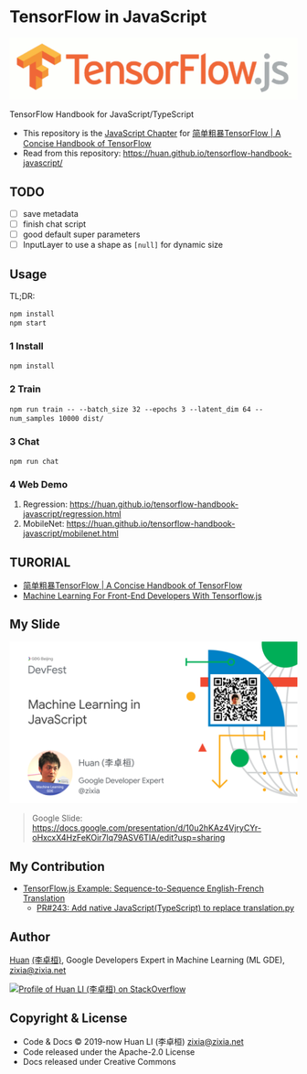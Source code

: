 # TensorFlow in JavaScript

![Javascript for TensorFlow](docs/images/tensorflow-js.gif)

TensorFlow Handbook for JavaScript/TypeScript

- This repository is the [JavaScript Chapter](https://tf.wiki/zh/deployment/javascript.html) for [简单粗暴TensorFlow | A Concise Handbook of TensorFlow](https://tf.wiki)
- Read from this repository: <https://huan.github.io/tensorflow-handbook-javascript/>

## TODO

- [ ] save metadata
- [ ] finish chat script
- [ ] good default super parameters
- [ ] InputLayer to use a shape as `[null]` for dynamic size

## Usage

TL;DR:

```shell
npm install
npm start
```

### 1 Install

```shell
npm install
```

### 2 Train

```shell
npm run train -- --batch_size 32 --epochs 3 --latent_dim 64 --num_samples 10000 dist/
```

### 3 Chat

```shell
npm run chat
```

### 4 Web Demo

1. Regression: <https://huan.github.io/tensorflow-handbook-javascript/regression.html>
1. MobileNet: <https://huan.github.io/tensorflow-handbook-javascript/mobilenet.html>

## TURORIAL

- [简单粗暴TensorFlow | A Concise Handbook of TensorFlow](https://tf.wiki)
- [Machine Learning For Front-End Developers With Tensorflow.js](https://www.smashingmagazine.com/2019/09/machine-learning-front-end-developers-tensorflowjs/)

## My Slide

[![Machine Learning in JavaScript](docs/images/machine-learning-in-javascript.png)](https://docs.google.com/presentation/d/10u2hKAz4VjryCYr-oHxcxX4HzFeKOir7lq79ASV6TIA/edit?usp=sharing)

> Google Slide: <https://docs.google.com/presentation/d/10u2hKAz4VjryCYr-oHxcxX4HzFeKOir7lq79ASV6TIA/edit?usp=sharing>

## My Contribution

- [TensorFlow.js Example: Sequence-to-Sequence English-French Translation](https://github.com/tensorflow/tfjs-examples/blob/master/translation/translation.ts)
    - [PR#243: Add native JavaScript(TypeScript) to replace translation.py](https://github.com/tensorflow/tfjs-examples/pull/243)

## Author

[Huan](https://github.com/huan) [(李卓桓)](http://linkedin.com/in/zixia), Google Developers Expert in Machine Learning (ML GDE), <zixia@zixia.net>

[![Profile of Huan LI (李卓桓) on StackOverflow](https://stackoverflow.com/users/flair/1123955.png)](https://stackoverflow.com/users/1123955/huan)

## Copyright & License

- Code & Docs © 2019-now Huan LI (李卓桓) <zixia@zixia.net>
- Code released under the Apache-2.0 License
- Docs released under Creative Commons
